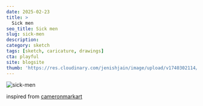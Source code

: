 ```yaml
---
date: 2025-02-23
title: >
  Sick men
seo_title: Sick men
slug: sick-men
description: 
category: sketch
tags: [sketch, caricature, drawings]
cta: playful
site: blogsite
thumb: 'https://res.cloudinary.com/jenishjain/image/upload/v1740302114/drawings/sick_men.jpg'
---
```


![sick-men](https://res.cloudinary.com/jenishjain/image/upload/v1740302114/drawings/sick_men.jpg)

inspired from [cameronmarkart](https://www.instagram.com/p/B74N0xGhy6y/)